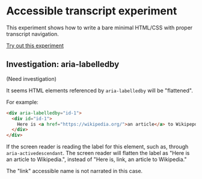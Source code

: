 # Accessible transcript experiment

This experiment shows how to write a bare minimal HTML/CSS with proper transcript navigation.

[Try out this experiment](https://compulim.github.io/experiment-accessible-transcript)

## Investigation: aria-labelledby

(Need investigation)

It seems HTML elements referenced by `aria-labelledby` will be "flattened".

For example:

```html
<div aria-labelledby="id-1">
  <div id="id-1">
    Here is <a href="https://wikipedia.org/">an article</a> to Wikipepdia.
  </div>
</div>
```

If the screen reader is reading the label for this element, such as, through `aria-activedescendant`. The screen reader will flatten the label as "Here is an article to Wikipedia.", instead of "Here is, link, an article to Wikipedia."

The "link" accessible name is not narrated in this case.
